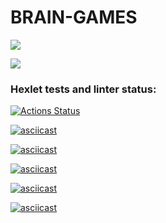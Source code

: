 # BRAIN-GAMES

<a href="https://codeclimate.com/github/chedosaf/frontend-project-lvl1/maintainability"><img src="https://api.codeclimate.com/v1/badges/1de22cec83ebc2124021/maintainability" /></a><br>


<a href="https://github.com/chedosaf/frontend-project-lvl1/workflows/lint/badge.svg"><img src="https://github.com/chedosaf/frontend-project-lvl1/workflows/lint/badge.svg"/></a><br>

### Hexlet tests and linter status:
[![Actions Status](https://github.com/chedosaf/frontend-project-lvl1/workflows/hexlet-check/badge.svg)](https://github.com/chedosaf/frontend-project-lvl1/actions)<br>

[![asciicast](https://asciinema.org/a/deT0RSXBi9VE1a6WDTvoPtYcd.svg)](https://asciinema.org/a/deT0RSXBi9VE1a6WDTvoPtYcd)

[![asciicast](https://asciinema.org/a/akfoQDf3l7LUz1Vt4PWEXtxvP.svg)](https://asciinema.org/a/akfoQDf3l7LUz1Vt4PWEXtxvP)

[![asciicast](https://asciinema.org/a/jmhR4R3gXtPWlAr0pm5vSCWu8.svg)](https://asciinema.org/a/jmhR4R3gXtPWlAr0pm5vSCWu8)

[![asciicast](https://asciinema.org/a/hmSj7CMA0m6GeqVVwRMShbaXk.svg)](https://asciinema.org/a/hmSj7CMA0m6GeqVVwRMShbaXk)

[![asciicast](https://asciinema.org/a/pmzwb8IjEEwfudZRIvTLw6OpA.svg)](https://asciinema.org/a/pmzwb8IjEEwfudZRIvTLw6OpA)
